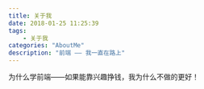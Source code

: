 ```yaml
---
title: 关于我
date: 2018-01-25 11:25:39
tags: 
	- 关于我
categories: "AboutMe"
description: "前端 —— 我一直在路上"
---
```


为什么学前端——如果能靠兴趣挣钱，我为什么不做的更好！
